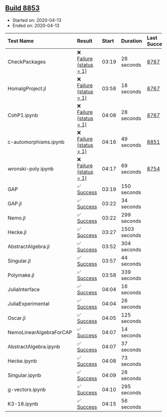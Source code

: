 ## [Build 8853](https://oscarci.mathematik.uni-kl.de/job/oscar/8853/)

* Started on: 2020-04-13
* Ended on: 2020-04-13

| Test Name    | Result | Start | Duration | Last Success | First Failure |
|:-------------|:-------|:------|:---------|:-------------|:--------------|
| CheckPackages | ❌ [Failure (status = 1)](https://oscarci.mathematik.uni-kl.de/job/oscar/8853/artifact/logs/build-8853/CheckPackages.log) | 03:19 | 28 seconds | [8767](https://oscarci.mathematik.uni-kl.de/job/oscar/8767/) | [8768](https://oscarci.mathematik.uni-kl.de/job/oscar/8768/) |
| HomalgProject.jl | ❌ [Failure (status = 1)](https://oscarci.mathematik.uni-kl.de/job/oscar/8853/artifact/logs/build-8853/HomalgProject.jl.log) | 03:58 | 18 seconds | [8767](https://oscarci.mathematik.uni-kl.de/job/oscar/8767/) | [8768](https://oscarci.mathematik.uni-kl.de/job/oscar/8768/) |
| CohP1.ipynb | ❌ [Failure (status = 1)](https://oscarci.mathematik.uni-kl.de/job/oscar/8853/artifact/logs/build-8853/CohP1.ipynb.log) | 04:08 | 28 seconds | [8767](https://oscarci.mathematik.uni-kl.de/job/oscar/8767/) | [8768](https://oscarci.mathematik.uni-kl.de/job/oscar/8768/) |
| c-automorphisms.ipynb | ❌ [Failure (status = 1)](https://oscarci.mathematik.uni-kl.de/job/oscar/8853/artifact/logs/build-8853/c-automorphisms.ipynb.log) | 04:16 | 49 seconds | [8851](https://oscarci.mathematik.uni-kl.de/job/oscar/8851/) | [8852](https://oscarci.mathematik.uni-kl.de/job/oscar/8852/) |
| wronski-poly.ipynb | ❌ [Failure (status = 1)](https://oscarci.mathematik.uni-kl.de/job/oscar/8853/artifact/logs/build-8853/wronski-poly.ipynb.log) | 04:17 | 69 seconds | [8754](https://oscarci.mathematik.uni-kl.de/job/oscar/8754/) | [8755](https://oscarci.mathematik.uni-kl.de/job/oscar/8755/) |
| GAP | ✅ [Success](https://oscarci.mathematik.uni-kl.de/job/oscar/8853/artifact/logs/build-8853/GAP.log) | 03:19 | 150 seconds |  |  |
| GAP.jl | ✅ [Success](https://oscarci.mathematik.uni-kl.de/job/oscar/8853/artifact/logs/build-8853/GAP.jl.log) | 03:22 | 34 seconds |  |  |
| Nemo.jl | ✅ [Success](https://oscarci.mathematik.uni-kl.de/job/oscar/8853/artifact/logs/build-8853/Nemo.jl.log) | 03:22 | 299 seconds |  |  |
| Hecke.jl | ✅ [Success](https://oscarci.mathematik.uni-kl.de/job/oscar/8853/artifact/logs/build-8853/Hecke.jl.log) | 03:27 | 1503 seconds |  |  |
| AbstractAlgebra.jl | ✅ [Success](https://oscarci.mathematik.uni-kl.de/job/oscar/8853/artifact/logs/build-8853/AbstractAlgebra.jl.log) | 03:52 | 304 seconds |  |  |
| Singular.jl | ✅ [Success](https://oscarci.mathematik.uni-kl.de/job/oscar/8853/artifact/logs/build-8853/Singular.jl.log) | 03:57 | 44 seconds |  |  |
| Polymake.jl | ✅ [Success](https://oscarci.mathematik.uni-kl.de/job/oscar/8853/artifact/logs/build-8853/Polymake.jl.log) | 03:58 | 339 seconds |  |  |
| JuliaInterface | ✅ [Success](https://oscarci.mathematik.uni-kl.de/job/oscar/8853/artifact/logs/build-8853/JuliaInterface.log) | 04:04 | 16 seconds |  |  |
| JuliaExperimental | ✅ [Success](https://oscarci.mathematik.uni-kl.de/job/oscar/8853/artifact/logs/build-8853/JuliaExperimental.log) | 04:04 | 26 seconds |  |  |
| Oscar.jl | ✅ [Success](https://oscarci.mathematik.uni-kl.de/job/oscar/8853/artifact/logs/build-8853/Oscar.jl.log) | 04:05 | 125 seconds |  |  |
| NemoLinearAlgebraForCAP | ✅ [Success](https://oscarci.mathematik.uni-kl.de/job/oscar/8853/artifact/logs/build-8853/NemoLinearAlgebraForCAP.log) | 04:07 | 14 seconds |  |  |
| AbstractAlgebra.ipynb | ✅ [Success](https://oscarci.mathematik.uni-kl.de/job/oscar/8853/artifact/logs/build-8853/AbstractAlgebra.ipynb.log) | 04:07 | 37 seconds |  |  |
| Hecke.ipynb | ✅ [Success](https://oscarci.mathematik.uni-kl.de/job/oscar/8853/artifact/logs/build-8853/Hecke.ipynb.log) | 04:08 | 73 seconds |  |  |
| Singular.ipynb | ✅ [Success](https://oscarci.mathematik.uni-kl.de/job/oscar/8853/artifact/logs/build-8853/Singular.ipynb.log) | 04:09 | 28 seconds |  |  |
| g-vectors.ipynb | ✅ [Success](https://oscarci.mathematik.uni-kl.de/job/oscar/8853/artifact/logs/build-8853/g-vectors.ipynb.log) | 04:10 | 295 seconds |  |  |
| K3-16.ipynb | ✅ [Success](https://oscarci.mathematik.uni-kl.de/job/oscar/8853/artifact/logs/build-8853/K3-16.ipynb.log) | 04:15 | 56 seconds |  |  |

